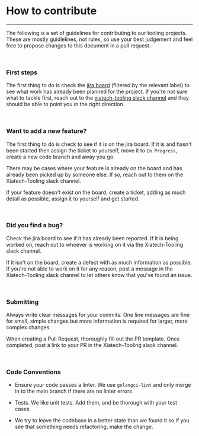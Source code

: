 # **How to contribute**

---
The following is a set of guidelines for contributing to our tooling projects. These are mostly guidlelines, not rules, so use your best judgement and feel free to propose changes to this document in a pull request.

<br />  

### **First steps**
The first thing to do is check the [jira board](https://xiatech.atlassian.net/jira/software/projects/XT/boards/106) (filtered by the relevant label) to see what work has already been planned for the project. If you're not sure what to tackle first, reach out to the [xiatech-tooling slack channel](https://slack.com/app_redirect?channel=xiatech-tooling) and they should be able to point you in the right direction.

<br />

### **Want to add a new feature?**
The first thing to do is check to see if it is on the jira board. If it is and hasn't been started then assign the ticket to yourself, move it to `In Progress`, create a new code branch and away you go.

There may be cases where your feature is already on the board and has already been picked up by someone else. If so, reach out to them on the Xiatech-Tooling slack channel.

If your feature doesn't exist on the board, create a ticket, adding as much detail as possible, assign it to yourself and get started.

<br />  

### **Did you find a bug?**
Check the jira board to see if it has already been reported. If it is being worked on, reach out to whoever is working on it via the Xiatech-Tooling slack channel.

If it isn't on the board, create a defect with as much information as possible. If you're not able to work on it for any reason, post a message in the Xiatech-Tooling slack channel to let others know that you've found an issue.

<br />  

### **Submitting**
Always write clear messages for your commits. One line messages are fine for small, simple changes but more information is required for larger, more complex changes.

When creating a Pull Request, thoroughly fill out the PR template. Once completed, post a link to your PR in the Xiatech-Tooling slack channel.

<br />  

### **Code Conventions**
* Ensure your code passes a linter. We use `golangci-lint` and only merge in to the main branch if there are no linter errors

* Tests. We like unit tests. Add them, and be thorough with your test cases

* We try to leave the codebase in a better state than we found it so if you see that something needs refactoring, make the change.